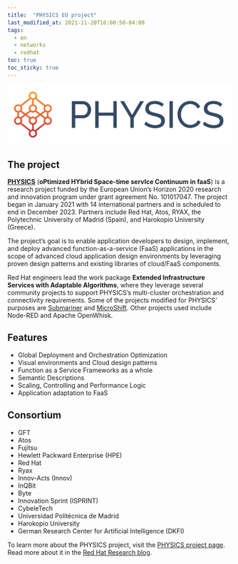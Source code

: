 ```yaml
---
title:  "PHYSICS EU project"
last_modified_at: 2021-11-20T16:00:58-04:00
tags:
  - en
  - networks
  - redhat
toc: true
toc_sticky: true
---
```


[![](/assets/images/posts/2022-09-20-physics-ga4/1.png)](https://physics-faas.eu/)

## The project

[**PHYSICS**](https://physics-faas.eu/) (**oPtimized HYbrid Space-time servIce Continuum in faaS**) is a research project funded by the European Union’s Horizon 2020 research and innovation program under grant agreement No. 101017047. The project began in January 2021 with 14 international partners and is scheduled to end in December 2023. Partners include Red Hat, Atos, RYAX, the Polytechnic University of Madrid (Spain), and Harokopio University (Greece).

The project’s goal is to enable application developers to design, implement, and deploy advanced function-as-a-service (FaaS) applications in the scope of advanced cloud application design environments by leveraging proven design patterns and existing libraries of cloud/FaaS components.

Red Hat engineers lead the work package **Extended Infrastructure Services with Adaptable Algorithms**, where they leverage several community projects to support PHYSICS’s multi-cluster orchestration and connectivity requirements. Some of the projects modified for PHYSICS’ purposes are [Submariner](https://github.com/submariner-io/submariner) and [MicroShift](https://github.com/openshift/microshift). Other projects used include Node-RED and Apache OpenWhisk.

## Features

- Global Deployment and Orchestration Optimization
- Visual environments and Cloud design patterns
- Function as a Service Frameworks as a whole
- Semantic Descriptions
- Scaling, Controlling and Performance Logic
- Application adaptation to FaaS

## Consortium

- GFT
- Atos
- Fujitsu
- Hewlett Packward Enterprise (HPE)
- Red Hat
- Ryax
- Innov-Acts (Innov)
- InQBit
- Byte
- Innovation Sprint (ISPRINT)
- CybeleTech
- Universidad Politécnica de Madrid
- Harokopio University
- German Research Center for Artificial Intelligence (DKFI)

To learn more about the PHYSICS project, visit the [PHYSICS project page](https://physics-faas.eu/). Read more about it in the [Red Hat Research blog](https://research.redhat.com/blog/research_project/physics-optimized-hybrid-space-time-service-continuum-in-faas/).